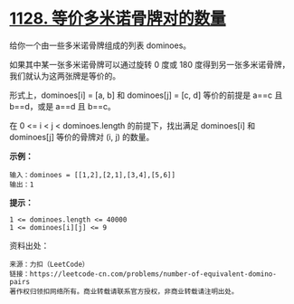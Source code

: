 # [1128. 等价多米诺骨牌对的数量](https://leetcode-cn.com/problems/number-of-equivalent-domino-pairs/)

给你一个由一些多米诺骨牌组成的列表 dominoes。

如果其中某一张多米诺骨牌可以通过旋转 0 度或 180 度得到另一张多米诺骨牌，我们就认为这两张牌是等价的。

形式上，dominoes[i] = [a, b] 和 dominoes[j] = [c, d] 等价的前提是 a==c 且 b==d，或是 a==d 且 b==c。

在 0 <= i < j < dominoes.length 的前提下，找出满足 dominoes[i] 和 dominoes[j] 等价的骨牌对 (i, j) 的数量。



**示例：**

```
输入：dominoes = [[1,2],[2,1],[3,4],[5,6]]
输出：1
```

**提示：**

```
1 <= dominoes.length <= 40000
1 <= dominoes[i][j] <= 9
```



资料出处：

```
来源：力扣（LeetCode）
链接：https://leetcode-cn.com/problems/number-of-equivalent-domino-pairs
著作权归领扣网络所有。商业转载请联系官方授权，非商业转载请注明出处。
```

